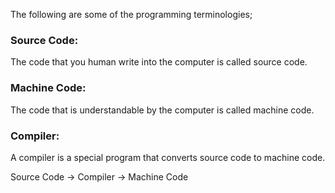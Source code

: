 The following are some of the programming terminologies;

### Source Code:
The code that you human write into the computer is called source code.

### Machine Code:
The code that is understandable by the computer is called machine code.

### Compiler:
A compiler is a special program that converts source code to machine code.

Source Code → Compiler → Machine Code
